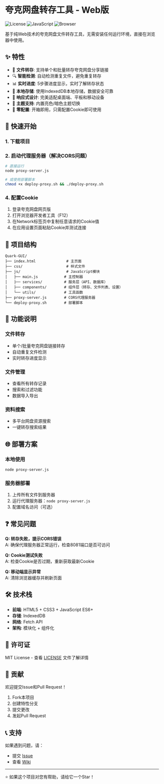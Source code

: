 # 夸克网盘转存工具 - Web版

![License](https://img.shields.io/badge/license-MIT-blue.svg)
![JavaScript](https://img.shields.io/badge/javascript-ES6+-yellow.svg)
![Browser](https://img.shields.io/badge/browser-Chrome%20%7C%20Firefox%20%7C%20Safari-green.svg)

基于纯Web技术的夸克网盘文件转存工具，无需安装任何运行环境，直接在浏览器中使用。

## ✨ 特性

- 🚀 **文件转存**: 支持单个和批量转存夸克网盘分享链接
- 🔍 **智能检测**: 自动检测重复文件，避免重复转存  
- 📊 **实时进度**: 5步骤进度显示，实时了解转存状态
- 💾 **本地存储**: 使用IndexedDB本地存储，数据安全可靠
- 📱 **响应式设计**: 完美适配桌面端、平板和移动设备
- 🎨 **主题支持**: 内置亮色/暗色主题切换
- 🔧 **零配置**: 开箱即用，只需配置Cookie即可使用

## 🚀 快速开始

### 1. 下载项目



### 2. 启动代理服务器（解决CORS问题）

```bash
# 直接运行
node proxy-server.js

# 或使用部署脚本
chmod +x deploy-proxy.sh && ./deploy-proxy.sh
```

### 4. 配置Cookie

1. 登录夸克网盘网页版
2. 打开浏览器开发者工具（F12）
3. 在Network标签页中复制任意请求的Cookie值
4. 在应用设置页面粘贴Cookie并测试连接

## 📁 项目结构

```
Quark-GUI/
├── index.html              # 主页面
├── css/                    # 样式文件
├── js/                     # JavaScript模块
│   ├── main.js            # 主控制器
│   ├── services/          # 服务层（API、数据库）
│   ├── components/        # 组件层（转存、文件列表、设置）
│   └── utils/             # 工具函数
├── proxy-server.js        # CORS代理服务器
└── deploy-proxy.sh        # 部署脚本
```

## 🔧 功能说明

### 文件转存

- 单个/批量夸克网盘链接转存
- 自动重复文件检测
- 实时转存进度显示

### 文件管理  

- 查看所有转存记录
- 搜索和过滤功能
- 数据导入导出

### 资料搜索

- 多平台网盘资源搜索
- 一键转存搜索结果

## 🌐 部署方案

### 本地使用

```bash
node proxy-server.js
```

### 服务器部署

1. 上传所有文件到服务器
2. 运行代理服务器：`node proxy-server.js`
3. 配置域名访问（可选）


## ❓ 常见问题

**Q: 转存失败，提示CORS错误**  
A: 确保代理服务器正常运行，检查8081端口是否可访问

**Q: Cookie测试失败**  
A: 检查Cookie是否过期，重新获取最新Cookie

**Q: 移动端显示异常**  
A: 清除浏览器缓存并刷新页面

## 🛠️ 技术栈

- **前端**: HTML5 + CSS3 + JavaScript ES6+
- **存储**: IndexedDB
- **网络**: Fetch API
- **架构**: 模块化 + 组件化

## 📄 许可证

MIT License - 查看 [LICENSE](LICENSE) 文件了解详情

## 🤝 贡献

欢迎提交Issue和Pull Request！

1. Fork本项目
2. 创建特性分支
3. 提交更改
4. 发起Pull Request

## 📞 支持

如果遇到问题，请：

- 提交 [Issue](https://github.com/your-username/Quark-GUI/issues)
- 查看 [Wiki](https://github.com/your-username/Quark-GUI/wiki)

---

⭐ 如果这个项目对您有帮助，请给它一个Star！
